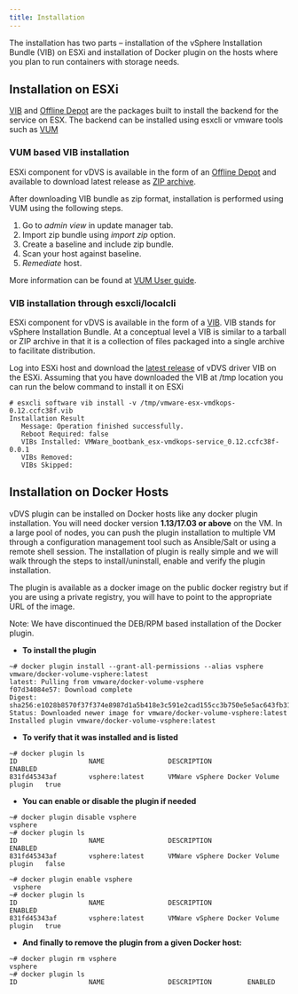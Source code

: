 ```yaml
---
title: Installation
---
```


The installation has two parts – installation of the vSphere Installation Bundle (VIB) on ESXi and installation of Docker plugin on the hosts where you plan to run containers with storage needs.

## Installation on ESXi

[VIB](http://blogs.vmware.com/vsphere/2011/09/whats-in-a-vib.html) and [Offline Depot](https://pubs.vmware.com/vsphere-60/index.jsp#com.vmware.vsphere.install.doc/GUID-29491174-238E-4708-A78F-8FE95156D6A3.html?resultof=%2522%256f%2566%2566%256c%2569%256e%2565%2522%2520%2522%256f%2566%2566%256c%2569%256e%2522%2520%2522%2564%2565%2570%256f%2574%2522%2520) are the packages built to install the backend for the service on ESX. The backend can be installed using esxcli or vmware tools such as [VUM](http://pubs.vmware.com/vsphere-60/topic/com.vmware.ICbase/PDF/vsphere-update-manager-601-install-administration-guide.pdf)

### VUM based VIB installation
ESXi component for vDVS is available in the form of an [Offline Depot](http://pubs.vmware.com/vsphere-60/index.jsp#com.vmware.vsphere.install.doc/GUID-29491174-238E-4708-A78F-8FE95156D6A3.html) and available to download latest release as [ZIP archive](https://bintray.com/vmware/vDVS/VIB/_latestVersion).

After downloading VIB bundle as zip format, installation is performed using VUM using the following steps.

1. Go to *admin view* in update manager tab.
2. Import zip bundle using *import zip* option.
3. Create a baseline and include zip bundle.
4. Scan your host against baseline.
5. *Remediate* host.

More information can be found at [VUM User guide](https://featurewalkthrough.vmware.com/#!/vsphere-6-5/vsphere-update-manager-overview-cluster-upgrade/1).

### VIB installation through esxcli/localcli

ESXi component for vDVS is available in the form of a [VIB](https://blogs.vmware.com/vsphere/2011/09/whats-in-a-vib.html). VIB stands for vSphere Installation Bundle. At a conceptual level a VIB is similar to a tarball or ZIP archive in that it is a collection of files packaged into a single archive to facilitate distribution.

Log into ESXi host and download the [latest release](https://bintray.com/vmware/vDVS/VIB/_latestVersion) of vDVS driver VIB on the ESXi. Assuming that you have downloaded the VIB at /tmp location you can run the below command to install it on ESXi

```
# esxcli software vib install -v /tmp/vmware-esx-vmdkops-0.12.ccfc38f.vib
Installation Result
   Message: Operation finished successfully.
   Reboot Required: false
   VIBs Installed: VMWare_bootbank_esx-vmdkops-service_0.12.ccfc38f-0.0.1
   VIBs Removed:
   VIBs Skipped:
```

## Installation on Docker Hosts

vDVS plugin can be installed on Docker hosts like any docker plugin installation. You will need docker version **1.13/17.03 or above** on the VM. In a large pool of nodes, you can push the plugin installation to multiple VM through a configuration management tool such as Ansible/Salt or using a remote shell session. The installation of plugin is really simple and we will walk through the steps to install/uninstall, enable and verify the plugin installation.

The plugin is available as a docker image on the public docker registry but if you are using a private registry, you will have to point to the appropriate URL of the image.

<div class="well">
Note: We have discontinued the DEB/RPM based installation of the Docker plugin.
</div>

* **To install the plugin**
```
~# docker plugin install --grant-all-permissions --alias vsphere vmware/docker-volume-vsphere:latest
latest: Pulling from vmware/docker-volume-vsphere
f07d34084e57: Download complete
Digest: sha256:e1028b8570f37f374e8987d1a5b418e3c591e2cad155cc3b750e5e5ac643fb31
Status: Downloaded newer image for vmware/docker-volume-vsphere:latest
Installed plugin vmware/docker-volume-vsphere:latest
```

* **To verify that it was installed and is listed**

```
~# docker plugin ls
ID                  NAME                DESCRIPTION                           ENABLED
831fd45343af        vsphere:latest      VMWare vSphere Docker Volume plugin   true
```

* **You can enable or disable the plugin if needed**

```
~# docker plugin disable vsphere
vsphere
~# docker plugin ls
ID                  NAME                DESCRIPTION                           ENABLED
831fd45343af        vsphere:latest      VMWare vSphere Docker Volume plugin   false

~# docker plugin enable vsphere
 vsphere
~# docker plugin ls
ID                  NAME                DESCRIPTION                           ENABLED
831fd45343af        vsphere:latest      VMWare vSphere Docker Volume plugin   true
```

* **And finally to remove the plugin from a given Docker host:**

```
~# docker plugin rm vsphere
vsphere
~# docker plugin ls
ID                  NAME                DESCRIPTION         ENABLED
```

